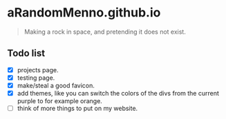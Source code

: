 
# aRandomMenno.github.io

> Making a rock in space, and pretending it does not exist.

## Todo list

- [X] projects page.
- [X] testing page.
- [X] make/steal a good favicon.
- [X] add themes, like you can switch the colors of the divs from the current purple to for example orange.
- [ ] think of more things to put on my website.

